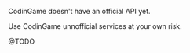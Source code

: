 CodinGame doesn't have an official API yet.

Use CodinGame unnofficial services at your own risk.

@TODO
